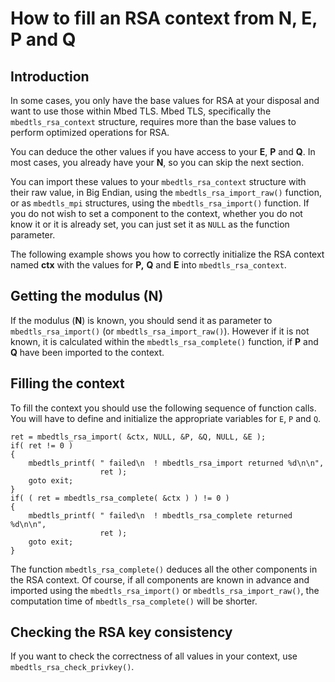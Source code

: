 # How to fill an RSA context from N, E, P and Q

## Introduction

In some cases, you only have the base values for RSA at your disposal and want to use those within Mbed TLS. Mbed TLS, specifically the `mbedtls_rsa_context` structure, requires more than the base values to perform optimized operations for RSA.

You can deduce the other values if you have access to your **E**, **P** and **Q**. In most cases, you already have your **N**, so you can skip the next section.

You can import these values to your `mbedtls_rsa_context` structure with their raw value, in Big Endian, using the `mbedtls_rsa_import_raw()` function, or as `mbedtls_mpi` structures, using the `mbedtls_rsa_import()` function.
If you do not wish to set a component to the context, whether you do not know it or it is already set, you can just set it as `NULL` as the function parameter.

The following example shows you how to correctly initialize the RSA context named **ctx** with the values for **P,** **Q** and **E** into `mbedtls_rsa_context`.

## Getting the modulus (N)

If the modulus (**N**) is known, you should send it as parameter to `mbedtls_rsa_import()` (or `mbedtls_rsa_import_raw()`). However if it is not known, it is calculated within the `mbedtls_rsa_complete()` function, if **P** and **Q** have been imported to the context.
    
## Filling the context

To fill the context you should use the following sequence of function calls. You will have to define and initialize the appropriate variables for `E`, `P` and `Q`.

    ret = mbedtls_rsa_import( &ctx, NULL, &P, &Q, NULL, &E );
    if( ret != 0 )
    {
        mbedtls_printf( " failed\n  ! mbedtls_rsa_import returned %d\n\n",
                        ret );
        goto exit;
    }
    if( ( ret = mbedtls_rsa_complete( &ctx ) ) != 0 )
    {
        mbedtls_printf( " failed\n  ! mbedtls_rsa_complete returned %d\n\n",
                        ret );
        goto exit;
    }
    
The function `mbedtls_rsa_complete()` deduces all the other components in the RSA context. Of course, if all components are known in advance and imported using the `mbedtls_rsa_import()` or `mbedtls_rsa_import_raw()`, the computation time of `mbedtls_rsa_complete()` will be shorter.

## Checking the RSA key consistency

If you want to check the correctness of all values in your context, use `mbedtls_rsa_check_privkey()`.
